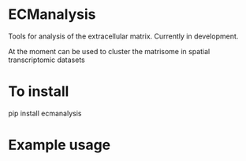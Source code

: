 # ECManalysis

Tools for analysis of the extracellular matrix. Currently in development. 

At the moment can be used to cluster the matrisome in spatial transcriptomic datasets 


# To install 
pip install ecmanalysis


# Example usage 

